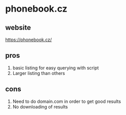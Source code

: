 # phonebook.cz
## website
https://phonebook.cz/
## pros
1.  basic listing for easy querying with script
1.  Larger listing than others
## cons
1. Need to do domain.com in order to get good results
1.  No downloading of results